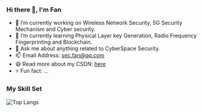 ### Hi there 👋, I'm Fan
- 🔭 I’m currently working on Wireless Network Security, 5G Security Mechanism and Cyber security.
- 🌱 I’m currently learning Physical Layer key Generation, Radio Frequency Fingerprinting and Blockchain.
- 💬 Ask me about anything related to CyberSpace Security.
- 📫 Email Address: sec.fan@qq.com
- 😄 Read more about my CSDN: [here](https://blog.csdn.net/monster663)
- ⚡ Fun fact: ...
                        
### My Skill Set



![Top Langs](https://github-readme-stats.vercel.app/api/top-langs/?username=MonsterFanSec&layout=compact&theme=tokyonight#pic_center)




<!--

![](https://github-readme-stats.vercel.app/api?username=MonsterFanSec&show_icons=true&theme=transparent#pic_center)


**MonsterFanSec/MonsterFanSec** is a ✨ _special_ ✨ repository because its `README.md` (this file) appears on your GitHub profile.

Here are some ideas to get you started:

- 🔭 I’m currently working on ...
- 🌱 I’m currently learning ...
- 👯 I’m looking to collaborate on ...
- 🤔 I’m looking for help with ...
- 💬 Ask me about ...
- 📫 How to reach me: ...
- 😄 Pronouns: ...
- ⚡ Fun fact: ...
-->
